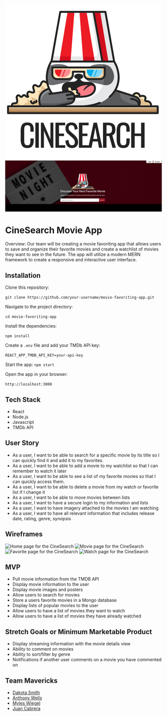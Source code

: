 

![Large cinesearch logo which is a panda eating popcorn](/src/components/assets/logo-large.png)
![Screenshot of the main page](/src/components/assets/Screenshot.png)

# CineSearch Movie App
Overview: Our team will be creating a movie favoriting app that allows users to save and organize their favorite movies and create a watchlist of movies they want to see in the future. The app will utilize a modern MERN framework to create a responsive and interactive user interface.

## Installation

Clone this repository: 

```git clone https://github.com/your-username/movie-favoriting-app.git```

Navigate to the project directory: 

```cd movie-favoriting-app```

Install the dependencies: 

```npm install```

Create a ```.env``` file and add your TMDb API key: 

```REACT_APP_TMDB_API_KEY=your-api-key```

Start the app: ```npm start```

Open the app in your browser:

 ```http://localhost:3000```

## Tech Stack

 - React 
 - Node.js
 - Javascript
 - TMDb API

## User Story

- As a user, I want to be able to search for a specific movie by its title so I can quickly find it and add it to my favorites.
- As a user, I want to be able to add a movie to my watchlist so that I can remember to watch it later
- As a user, I want to be able to see a list of my favorite movies so that I can quickly access them.
- As a user, I want to be able to delete a movie from my watch or favorite list if I change it
- As a user, I want to be able to move movies between lists
- As a user, I want to have a secure login to my information and lists
- As a user, I want to have imagery attached to the movies I am watching
- As a user, I want to have all relevant information that includes release date, rating, genre, synopsis

## Wireframes
![Home page for the CineSearch](/src/components/assets/page1.png)
![Movie page for the CineSearch](/src/components/assets/page2.png)
![Favorite page for the CineSearch](/src/components/assets/page3.png)
![Watch page for the CineSearch](/src/components/assets/page4.png)

## MVP 
- Pull movie information from the TMDB API
- Display movie information to the user
- Display movie images and posters
- Allow users to search for movies
- Store a users favorite movies in a Mongo database
- Display lists of popular movies to the user
- Allow users to have a list of movies they want to watch
- Allow users to have a list of movies they have already watched

## Stretch Goals or Minimum Marketable Product
- Display streaming information with the movie details view
- Ability to comment on movies
- Ability to sort/filter by genre
- Notifications if another user comments on a movie you have commented on

## Team Mavericks
 - [Dakota Smith](https://github.com/Dxk0ta)
 - [Anthony Wells](https://github.com/awellsbiz)
 - [Myles Wiegel](https://github.com/mylesw27)
 - [Juan Cabrera](https://github.com/juanedcabrera)

